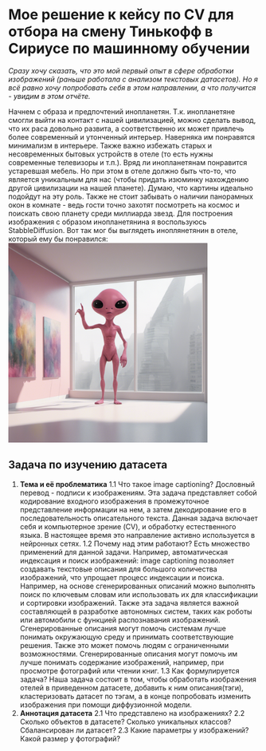 # Мое решение к кейсу по CV для отбора на смену Тинькофф в Сириусе по машинному обучении

_Сразу хочу сказать, что это мой первый опыт в сфере обработки изображений (раньше работала с анализом текстовых датасетов). Но я всё равно хочу попробовать себя в этом направлении, а что получится - увидим в этом отчёте._

Начнем с образа и предпочтений инопланетян. Т.к. инопланетяне смогли выйти на контакт с нашей цивилизацией, можно сделать вывод, что их раса довольно развита, а соответственно их может привлечь более современный и утонченный интерьер. Наверняка им понравятся минимализм в интерьере. Также важно избежать старых и несовременных бытовых устройств в отеле (то есть нужны современные телевизоры и т.п.). Вряд ли инопланетянам понравится устаревшая мебель. Но при этом в отеле должно быть что-то, что является уникальным для нас (чтобы придать изюминку нахождению другой цивилизации на нашей планете). Думаю, что картины идеально подойдут на эту роль. Также не стоит забывать о наличии панорамных окон в комнате - ведь гости точно захотят посмотреть на космос и поискать свою планету среди миллиарда звезд. Для построения изображения с образом инопланетянина я воспользуюсь StabbleDiffusion. Вот так мог бы выглядеть иноплянетянин в отеле, который ему бы понравился:
<img src="https://github.com/dar-vi/sirius_ml/blob/main/114632_A%20pink%20alien%20stands%20in%20a%20white%20room%20with%20a%20minimal_xl-1024-v1-0.png" width="400" height="400" alt="">

## Задача по изучению датасета 
1. **Тема и её проблематика**
   1.1 Что такое image captioning?
   Дословный перевод - подписи к изображениям. Эта задача представляет собой кодирование входного изображения в промежуточное представление информации на нем, а затем декодирование его в последовательность описательного текста. Данная задача включает себя и компьютерное зрение (CV), и обработку естественного языка. В настоящее время это направление активно используется в нейронных сетях.
   1.2 Почему над этим работают?
   Есть множество применений для данной задачи. Например, автоматическая индексация и поиск изображений: image captioning позволяет создавать текстовые описания для большого количества изображений, что упрощает процесс индексации и поиска. Например, на основе сгенерированных описаний можно выполнять поиск по ключевым словам или использовать их для классификации и сортировки изображений. Также эта задача является важной составляющей в разработке автономных систем, таких как роботы или автомобили с функцией распознавания изображений. Сгенерированные описания могут помочь системам лучше понимать окружающую среду и принимать соответствующие решения. Также это может помочь людям с ограниченными возможностями. Сгенерированные описания могут помочь им лучше понимать содержание изображений, например, при просмотре фотографий или чтении книг.
   1.3 Как формулируется задача? Наша задача состоит в том, чтобы обработать изображения отелей в приведенном датасете, добавить к ним описания(тэги), кластеризовать датасет по тэгам, а в конце попробовать изменить изображения при помощи диффузионной модели.
2. **Аннотация датасета**
   2.1 Что представлено на изображениях?
   2.2 Сколько объектов в датасете? Сколько уникальных классов? Сбалансирован ли датасет?
   2.3 Какие параметры у изображений? Какой размер у фотографий?
